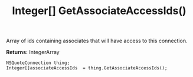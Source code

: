 ﻿---
uid: crmscript_ref_NSQuoteConnection_GetAssociateAccessIds
title: Integer[] GetAssociateAccessIds()
intellisense: NSQuoteConnection.GetAssociateAccessIds
keywords: NSQuoteConnection, GetAssociateAccessIds
so.topic: reference
---

Array of ids containing associates that will have access to this connection.

**Returns:** IntegerArray


```crmscript
NSQuoteConnection thing;
Integer[]associateAccessIds  = thing.GetAssociateAccessIds();
```


